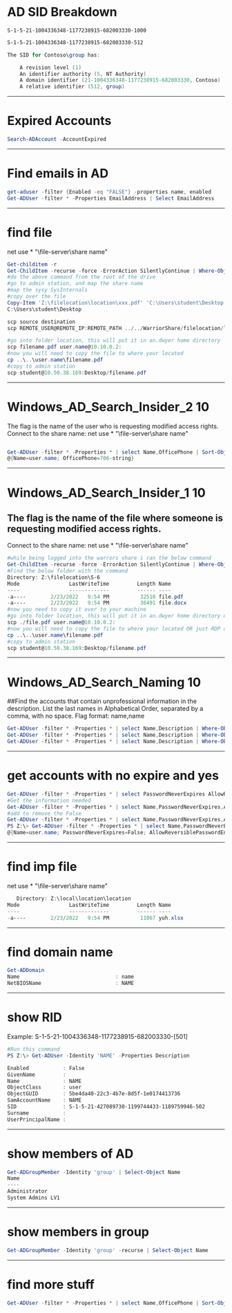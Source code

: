 # AD SID Breakdown
    S-1-5-21-1004336348-1177238915-682003330-1000

```powershell
S-1-5-21-1004336348-1177238915-682003330-512

The SID for Contoso\group has:

    A revision level (1)
    An identifier authority (5, NT Authority)
    A domain identifier (21-1004336348-1177238915-682003330, Contoso)
    A relative identifier (512, group)
```
--------------------------------------------------------------------------------
# Expired Accounts
```powershell
Search-ADAccount -AccountExpired
```
--------------------------------------------------------------------------------
# Find emails in AD
```powershell
get-aduser -filter {Enabled -eq "FALSE"} -properties name, enabled
Get-ADUser -filter * -Properties EmailAddress | Select EmailAddress 
```
--------------------------------------------------------------------------------
# find file
net use * "\\file-server\share name"

```powershell
Get-childitem -r
Get-ChildItem -recurse -force -ErrorAction SilentlyContinue | Where-Object {$_.Name -match ''}
#do the above command from the root of the drive
#go to admin station, and map the share name
#map the sysy SysInternals
#copy over the file
Copy-Item 'Z:\filelocation\location\xxx.pdf' 'C:\Users\student\Desktop'
C:\Users\student\Desktop

scp source destination
scp REMOTE_USER@REMOTE_IP:REMOTE_PATH ../../WarriorShare/filelocation/location/filename.pdf

#go into folder location, this will put it in an.dwyer home directory
scp filename.pdf user.name@10.10.0.2:
#now you will need to copy the file to where your located
cp ..\..\user.name\filename.pdf
#copy to admin station
scp student@10.50.38.169:Desktop/filename.pdf
```
--------------------------------------------------------------------------------
# Windows_AD_Search_Insider_2 10
The flag is the name of the user who is requesting modified access rights.
Connect to the share name:
net use * "\\file-server\share name"
```PowerShell

Get-ADUser -filter * -Properties * | select Name,OfficePhone | Sort-Object Name | Select-String "string"
@{Name=user.name; OfficePhone=706-string}
```
--------------------------------------------------------------------------------
# Windows_AD_Search_Insider_1 10
## The flag is the name of the file where someone is requesting modified access rights.
Connect to the share name:
net use * "\\file-server\share name"

```Powershell
#while being logged into the warrors share i ran the below command
Get-ChildItem -recurse -force -ErrorAction SilentlyContinue | Where-Object {$_.Name -match ''}
#Find the below folder with the command
Directory: Z:\filelocation\S-6
Mode                LastWriteTime         Length Name
----                -------------         ------ ----
-a----        2/23/2022   9:54 PM          32510 file.pdf
-a----        2/23/2022   9:54 PM          36491 file.docx
#now you need to copy it over to your machine
#go into folder location, this will put it in an.dwyer home directory on your admin station
scp ./file.pdf user.name@10.10.0.2:
#now you will need to copy the file to where your located OR just RDP and open the file by navigating to your desktop
cp ..\..\user.name\filename.pdf
#copy to admin station
scp student@10.50.38.169:Desktop/filename.pdf
```


--------------------------------------------------------------------------------
# Windows_AD_Search_Naming 10
##Find the accounts that contain unprofessional information in the description.
List the last names in Alphabetical Order, separated by a comma, with no space.
Flag format: name,name
```powershell
Get-ADUser -filter * -Properties * | select Name,Description | Where-Object {$_.Description -NotMatch 'Soldier'}
Get-ADUser -filter * -Properties * | select Name,Description | Where-Object {$_.Description -Match 'description' -or $_.Description -Match '<'} 
Get-ADUser -filter * -Properties * | select Name,Description | Where-Object {$_.Description -Match 'description' -or $_.Description -Match '<'} | sort 
```
--------------------------------------------------------------------------------
# get accounts with no expire and yes

```powershell
Get-ADUser -filter * -Properties * | select PasswordNeverExpires AllowReversiblePasswordEncryption
#Get the information needed
Get-ADUser -filter * -Properties * | select Name,PasswordNeverExpires,AllowReversiblePasswordEncryption 
#add to remove the False
Get-ADUser -filter * -Properties * | select Name,PasswordNeverExpires,AllowReversiblePasswordEncryption | Where-Object {$_.Description -Match 'false'}# DOES NOT work
PS Z:\> Get-ADUser -filter * -Properties * | select Name,PasswordNeverExpires,AllowReversiblePasswordEncryption | Select-String -pattern True | sort
@{Name=user.name; PasswordNeverExpires=False; AllowReversiblePasswordEncryption=True}

```
--------------------------------------------------------------------------------
# find imp file
net use * "\\file-server\share name"
```powershell
   Directory: Z:\local\location\location
Mode                LastWriteTime         Length Name
----                -------------         ------ ----
-a----        2/23/2022   9:54 PM          11067 yuh.xlsx
```
--------------------------------------------------------------------------------
# find domain name
```powershell
Get-ADDomain
Name                               : name
NetBIOSName                        : NAME
```
--------------------------------------------------------------------------------
# show RID
Example: S-1-5-21-1004336348-1177238915-682003330-[501]
```powershell
#Run this command 
PS Z:\> Get-ADUser -Identity 'NAME' -Properties Description

Enabled           : False
GivenName         :
Name              : NAME
ObjectClass       : user
ObjectGUID        : 5be4da40-22c3-4b7e-8d5f-1e0174413736
SamAccountName    : NAME
SID               : S-1-5-21-427089730-1199744433-1189759946-502
Surname           :
UserPrincipalName :


```
--------------------------------------------------------------------------------
# show members of AD
```powershell
Get-ADGroupMember -Identity 'group' | Select-Object Name
Name
----
Administrator
System Admins LV1
```
--------------------------------------------------------------------------------
# show members in group
```powershell
Get-ADGroupMember -Identity 'group' -recurse | Select-Object Name
```
--------------------------------------------------------------------------------
# find more stuff
```powershell
Get-ADUser -filter * -Properties * | select Name,OfficePhone | Sort-Object Name | Select-String "string"
```
